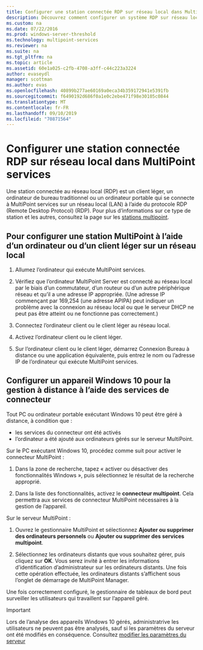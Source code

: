 ```yaml
---
title: Configurer une station connectée RDP sur réseau local dans MultiPoint services
description: Découvrez comment configurer un système RDP sur réseau local dans MultiPoint services
ms.custom: na
ms.date: 07/22/2016
ms.prod: windows-server-threshold
ms.technology: multipoint-services
ms.reviewer: na
ms.suite: na
ms.tgt_pltfrm: na
ms.topic: article
ms.assetid: 60e1a025-c2fb-4708-a3ff-c44c223a3224
author: evaseydl
manager: scottman
ms.author: evas
ms.openlocfilehash: 40899b277ae60169a0eca34b359172941e5391fb
ms.sourcegitcommit: f6490192d686f0a1e0c2ebe471f98e30105c0844
ms.translationtype: MT
ms.contentlocale: fr-FR
ms.lasthandoff: 09/10/2019
ms.locfileid: "70871564"
---
```

# <a name="set-up-an-rdp-over-lan-connected-station-in-multipoint-services"></a>Configurer une station connectée RDP sur réseau local dans MultiPoint services
Une station connectée au réseau local (RDP) est un client léger, un ordinateur de bureau traditionnel ou un ordinateur portable qui se connecte à MultiPoint services sur un réseau local (LAN) à l’aide du protocole RDP (Remote Desktop Protocol) (RDP). Pour plus d’informations sur ce type de station et les autres, consultez la page sur les [stations multipoint](MultiPoint-services-Stations.md).  
  
## <a name="to-set-up-a-multipoint-station-using-a-computer-or-thin-client-on-a-lan"></a>Pour configurer une station MultiPoint à l’aide d’un ordinateur ou d’un client léger sur un réseau local  
  
1.  Allumez l’ordinateur qui exécute MultiPoint services.  
  
2.  Vérifiez que l’ordinateur MultiPoint Server est connecté au réseau local par le biais d’un commutateur, d’un routeur ou d’un autre périphérique réseau et qu’il a une adresse IP appropriée. (Une adresse IP commençant par 169,254 (une adresse APIPA) peut indiquer un problème avec la connexion au réseau local ou que le serveur DHCP ne peut pas être atteint ou ne fonctionne pas correctement.)  
  
3.  Connectez l’ordinateur client ou le client léger au réseau local.  
  
4.  Activez l’ordinateur client ou le client léger.  
  
5.  Sur l’ordinateur client ou le client léger, démarrez Connexion Bureau à distance ou une application équivalente, puis entrez le nom ou l’adresse IP de l’ordinateur qui exécute MultiPoint services.

## <a name="set-up-a-windows-10-device-for-remote-management-by-using-connector-services"></a>Configurer un appareil Windows 10 pour la gestion à distance à l’aide des services de connecteur
Tout PC ou ordinateur portable exécutant Windows 10 peut être géré à distance, à condition que :
- les services du connecteur ont été activés  
- l’ordinateur a été ajouté aux ordinateurs gérés sur le serveur MultiPoint.  

Sur le PC exécutant Windows 10, procédez comme suit pour activer le connecteur MultiPoint :

1. Dans la zone de recherche, tapez « activer ou désactiver des fonctionnalités Windows », puis sélectionnez le résultat de la recherche approprié. 

2. Dans la liste des fonctionnalités, activez le **connecteur multipoint**. Cela permettra aux services de connecteur MultiPoint nécessaires à la gestion de l’appareil. 

Sur le serveur MultiPoint :
1. Ouvrez le gestionnaire MultiPoint et sélectionnez **Ajouter ou supprimer des ordinateurs personnels** ou **Ajouter ou supprimer des services multipoint**.

2. Sélectionnez les ordinateurs distants que vous souhaitez gérer, puis cliquez sur **OK**.  Vous serez invité à entrer les informations d’identification d’administrateur sur les ordinateurs distants.  Une fois cette opération effectuée, les ordinateurs distants s’affichent sous l’onglet de démarrage de MultiPoint Manager.

Une fois correctement configuré, le gestionnaire de tableaux de bord peut surveiller les utilisateurs qui travaillent sur l’appareil géré.

> [!IMPORTANT]  
> Lors de l’analyse des appareils Windows 10 gérés, administratrive les utilisateurs ne peuvent pas être analysés, sauf si les paramètres du serveur ont été modifiés en conséquence. Consultez [modifier les paramètres du serveur](Edit-Server-Settings.md)